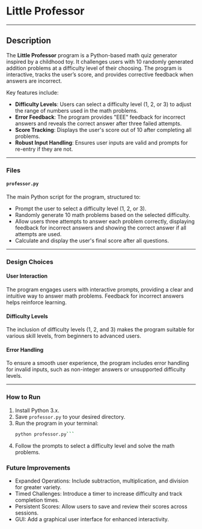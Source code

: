 # Little Professor

---

## Description

The **Little Professor** program is a Python-based math quiz generator inspired by a childhood toy. It challenges users with 10 randomly generated addition problems at a difficulty level of their choosing. The program is interactive, tracks the user’s score, and provides corrective feedback when answers are incorrect.

Key features include:

- **Difficulty Levels**: Users can select a difficulty level (1, 2, or 3) to adjust the range of numbers used in the math problems.
- **Error Feedback**: The program provides "EEE" feedback for incorrect answers and reveals the correct answer after three failed attempts.
- **Score Tracking**: Displays the user's score out of 10 after completing all problems.
- **Robust Input Handling**: Ensures user inputs are valid and prompts for re-entry if they are not.

---

### Files

#### `professor.py`
The main Python script for the program, structured to:

- Prompt the user to select a difficulty level (1, 2, or 3).
- Randomly generate 10 math problems based on the selected difficulty.
- Allow users three attempts to answer each problem correctly, displaying feedback for incorrect answers and showing the correct answer if all attempts are used.
- Calculate and display the user's final score after all questions.

---

### Design Choices

#### User Interaction
The program engages users with interactive prompts, providing a clear and intuitive way to answer math problems. Feedback for incorrect answers helps reinforce learning.

#### Difficulty Levels
The inclusion of difficulty levels (1, 2, and 3) makes the program suitable for various skill levels, from beginners to advanced users.

#### Error Handling
To ensure a smooth user experience, the program includes error handling for invalid inputs, such as non-integer answers or unsupported difficulty levels.

---

### How to Run

1. Install Python 3.x.
2. Save `professor.py` to your desired directory.
3. Run the program in your terminal:
   ```bash
   python professor.py```
4. Follow the prompts to select a difficulty level and solve the math problems.


### Future Improvements
- Expanded Operations: Include subtraction, multiplication, and division for greater variety.
- Timed Challenges: Introduce a timer to increase difficulty and track completion times.
- Persistent Scores: Allow users to save and review their scores across sessions.
- GUI: Add a graphical user interface for enhanced interactivity.

